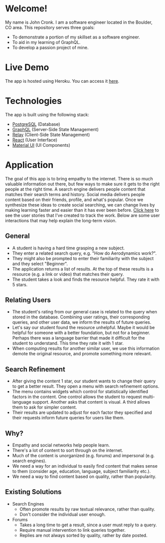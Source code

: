 # Welcome!
My name is John Cronk. I am a software engineer located in the Boulder, CO area. This repository serves three goals:
* To demonstrate a portion of my skillset as a software engineer.
* To aid in my learning of GraphQL.
* To develop a passion project of mine.

# Live Demo
The app is hosted using Heroku. You can access it [here](https://social-learning.herokuapp.com/).

# Technologies
The app is built using the following stack:
* [PostgreSQL](https://www.postgresql.org/) (Database)
* [GraphQL](http://graphql.org/) (Server-Side State Management)
* [Relay](https://facebook.github.io/relay/) (Client-Side State Management)
* [React](https://reactjs.org/) (User Interface)
* [Material UI](http://www.material-ui.com/) (UI Components)

# Application
The goal of this app is to bring empathy to the internet. There is so much valuable information out there, but few ways to make sure it gets to the right people at the right time. A search engine delivers people content that matches their search terms and history. Social media delivers people content based on their friends, profile, and what's popular. Once we synthesize these ideas to create social searching, we can change lives by making learning faster and easier than it has ever been before. [Click here](https://trello.com/b/eiDwBoA0/social-learning) to see the user stories that I've created to track the work. Below are some user interactions that may help explain the long-term vision.

## General
* A student is having a hard time grasping a new subject.
* They enter a related search query, e.g. "How do Aerodynamics work?".
* They might also be prompted to enter their familiarity with the subject and they select "Beginner".
* The application returns a list of results. At the top of these results is a resource (e.g. a link or video) that matches their query.
* The student takes a look and finds the resource helpful. They rate it with 5 stars.

## Relating Users
* The student's rating from our general case is related to the query when stored in the database. Combining user ratings, their corresponding queries, and other user data, we inform the results of future queries.
* Let's say our student found the resource unhelpful. Maybe it would be helpful for someone with a better foundation, but not for a beginner. Perhaps there was a language barrier that made it difficult for the student to understand. This time they rate it with 1 star.
* When computing results for another similar user, we use this information demote the original resource, and promote something more relevant.

## Search Refinement
* After giving the content 1 star, our student wants to change their query to get a better result. They open a menu with search refinement options.
* The menu contains widgets which control for statistically identified factors in the content. One control allows the student to request multi-language support. Another asks that content is visual. A third allows them to ask for simpler content.
* Their results are updated to adjust for each factor they specified and their requests inform future queries for users like them.

## Why?
* Empathy and social networks help people learn.
* There's a lot of content to sort through on the internet.
* Much of the content is unorganized (e.g. forums) and impersonal (e.g. search engines).
* We need a way for an individual to easily find content that makes sense to them (consider age, education, language, subject familiarity etc.).
* We need a way to find content based on quality, rather than popularity.

## Existing Solutions
* Search Engines
  * Often promote results by raw textual relevance, rather than quality.
  * Don't consider the individual user enough.
* Forums
  * Takes a long time to get a result, since a user must reply to a query.
  * Require manual intervention to link queries together.
  * Replies are not always sorted by quality, rather by date posted.
